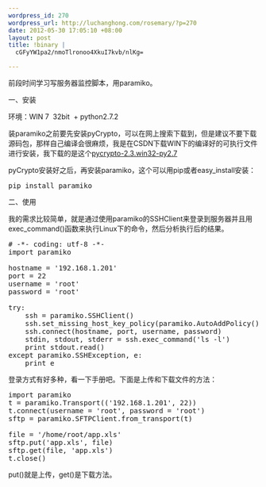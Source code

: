 ```yaml
--- 
wordpress_id: 270
wordpress_url: http://luchanghong.com/rosemary/?p=270
date: 2012-05-30 17:05:10 +08:00
layout: post
title: !binary |
  cGFyYW1pa2/nmoTlronoo4XkuI7kvb/nlKg=

---
```

前段时间学习写服务器监控脚本，用paramiko。

一、安装

环境：WIN 7  32bit  + python2.7.2

装paramiko之前要先安装pyCrypto，可以在网上搜索下载到，但是建议不要下载源码包，那样自己编译会很麻烦，我是在CSDN下载WIN下的编译好的可执行文件进行安装，我下载的是这个<a href="http://luchanghong.com/rosemary/wp-content/uploads/2012/05/pycrypto-2.3.win32-py2.7.rar">pycrypto-2.3.win32-py2.7</a>

pyCrypto安装好之后，再安装paramiko，这个可以用pip或者easy_install安装：

<pre class="prettyprint">pip install paramiko</pre>

二、使用

我的需求比较简单，就是通过使用paramiko的SSHClient来登录到服务器并且用exec_command()函数来执行Linux下的命令，然后分析执行后的结果。
<pre class="prettyprint">
# -*- coding: utf-8 -*-
import paramiko

hostname = '192.168.1.201'
port = 22
username = 'root'
password = 'root'

try:
    ssh = paramiko.SSHClient()
    ssh.set_missing_host_key_policy(paramiko.AutoAddPolicy())
    ssh.connect(hostname, port, username, password)
    stdin, stdout, stderr = ssh.exec_command('ls -l')
    print stdout.read()
except paramiko.SSHException, e:
    print e
</pre>
登录方式有好多种，看一下手册吧。下面是上传和下载文件的方法：
<pre class="prettyprint">
import paramiko
t = paramiko.Transport(('192.168.1.201', 22))
t.connect(username = 'root', password = 'root')
sftp = paramiko.SFTPClient.from_transport(t)

file = '/home/root/app.xls'
sftp.put('app.xls', file)
sftp.get(file, 'app.xls')
t.close()
</pre>
put()就是上传，get()是下载方法。

&nbsp;
